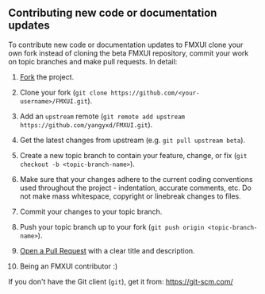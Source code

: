 Contributing new code or documentation updates
----------------------------------------------
To contribute new code or documentation updates to FMXUI clone your own
fork instead of cloning the beta FMXUI repository, commit your work on topic
branches and make pull requests. In detail:

1. [Fork](https://help.github.com/en/github/getting-started-with-github/fork-a-repo) the project.

2. Clone your fork (`git clone https://github.com/<your-username>/FMXUI.git`).

3. Add an `upstream` remote (`git remote add upstream
   https://github.com/yangyxd/FMXUI.git`).

4. Get the latest changes from upstream (e.g. `git pull upstream beta`).

5. Create a new topic branch to contain your feature, change, or fix (`git
   checkout -b <topic-branch-name>`).

6. Make sure that your changes adhere to the current coding conventions used
   throughout the project - indentation, accurate comments, etc.
   Do not make mass whitespace, copyright or linebreak changes to files. 

7. Commit your changes to your topic branch.

8. Push your topic branch up to your fork (`git push origin
   <topic-branch-name>`).

9. [Open a Pull Request](https://help.github.com/en/github/collaborating-with-issues-and-pull-requests/about-pull-requests) with a
    clear title and description. 

10. Being an FMXUI contributor :)

If you don't have the Git client (`git`), get it from: https://git-scm.com/
